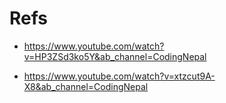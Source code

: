 # Refs

+ https://www.youtube.com/watch?v=HP3ZSd3ko5Y&ab_channel=CodingNepal

+ https://www.youtube.com/watch?v=xtzcut9A-X8&ab_channel=CodingNepal